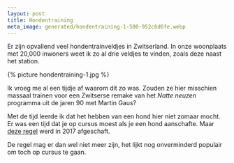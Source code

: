 ```yaml
---
layout: post
title: Hondentraining
meta_image: generated/hondentraining-1-500-952c6d6fe.webp
---
```


Er zijn opvallend veel hondentrainveldjes in Zwitserland. In onze woonplaats met 20,000 inwoners weet ik zo al drie veldjes te vinden, zoals deze naast het station.

{% picture hondentraining-1.jpg %}

Ik vroeg me al een tijdje af waarom dit zo was. Zouden ze hier misschien massaal trainen voor een Zwitserse remake van het _Natte neuzen_ programma uit de jaren 90 met Martin Gaus?

Met de tijd leerde ik dat het hebben van een hond hier niet zomaar mocht. Er was een tijd dat je op cursus moest als je een hond aanschafte. Maar [deze regel](https://www.blv.admin.ch/blv/de/home/tiere/tierschutz/heim-und-wildtierhaltung/hunde.html) werd in 2017 afgeschaft.

De regel mag er dan wel niet meer zijn, het lijkt nog onverminderd populair om toch op cursus te gaan.
